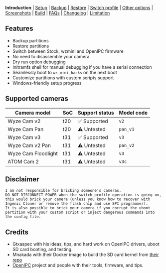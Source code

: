 **Introduction** | [Setup](README_setup.md) | [Backup](README_backup.md) | [Restore](README_restore.md) | [Switch profile](README_switch_profile.md) | [Other options](README_other_options.md) | [Screenshots](README_screenshots.md) | [Build](README_build.md) | [FAQs](README_FAQs.md) | [Changelog](Changelog.md) | [Limitation](Limitation.md)



## Features

- Backup partitions
- Restore partitions
- Switch between Stock, wzmini and OpenIPC firmware
- No need to disassemble your camera
- Dry run option debugging
- Initramfs shell for manual debugging if you have a serial connection
- Seamlessly boot to `wz_mini_hacks` on the next boot
- Customize partitions with custom scripts support
- Windows-friendly setup progress

## Supported cameras

| Camera model        |  SoC  | Support status | Model code  |
| ------------------- | ----- | -------------- | ----------- |
| Wyze Cam v2         |  t20  | ✅ Supported   | `v2`        |
| Wyze Cam Pan        |  t20  | ⚠️ Untested    | `pan_v1`    |
| Wyze Cam v3         |  t31  | ✅ Supported   | `v3`        |
| Wyze Cam v2 Pan     |  t31  | ⚠️ Untested    | `pan_v2`    |
| Wyze Cam Floodlight |  t31  | ⚠️ Untested    | `v3`        |
| ATOM Cam 2          |  t31  | ⚠️ Untested    | `v3c`       |

## Disclaimer

```
I am not responsible for bricking someone's cameras.
DO NOT DISCONNECT POWER when the switch profile operation is going on, this would brick your camera (unless you know how to recover with Ingenic Cloner or remove the flash chip and use SPI programmer).
It is also possible to brick your camera if you corrupt the uboot partition with your custom script or inject dangerous commands into the config file.
```

## Credits

- Gtxaspec with his ideas, tips, and hard work on OpenIPC drivers, uboot SD card booting, and testing.
- Mnakada with their Docker image to build the SD card kernel from [their repo](https://github.com/mnakada/atomcam_tools)
- [OpenIPC](https://github.com/OpenIPC) project and people with their tools, firmware, and tips.
